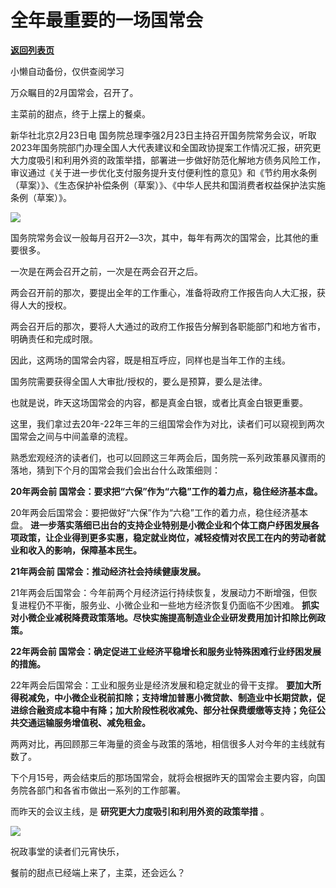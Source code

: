 # 全年最重要的一场国常会

[**返回列表页**](/gzh/政事堂2019)

小懒自动备份，仅供查阅学习

万众瞩目的2月国常会，召开了。

主菜前的甜点，终于上摆上的餐桌。

新华社北京2月23日电
国务院总理李强2月23日主持召开国务院常务会议，听取2023年国务院部门办理全国人大代表建议和全国政协提案工作情况汇报，研究更大力度吸引和利用外资的政策举措，部署进一步做好防范化解地方债务风险工作，审议通过《关于进一步优化支付服务提升支付便利性的意见》和《节约用水条例（草案）》、《生态保护补偿条例（草案）》、《中华人民共和国消费者权益保护法实施条例（草案）》。

![](https://mmbiz.qpic.cn/mmbiz_png/rxhS23yu8cP79LD15L3vGgjqOMa0t722W8ogDlkuAuB1m0mfrUoLhkjS5CzektibLdgiayXYQbIUFOv7ax87qGSQ/640?wx_fmt=png&from;=appmsg)

国务院常务会议一般每月召开2―3次，其中，每年有两次的国常会，比其他的重要很多。  

一次是在两会召开之前，一次是在两会召开之后。

两会召开前的那次，要提出全年的工作重心，准备将政府工作报告向人大汇报，获得人大的授权。

两会召开后的那次，要将人大通过的政府工作报告分解到各职能部门和地方省市，明确责任和完成时限。

因此，这两场的国常会内容，既是相互呼应，同样也是当年工作的主线。  

国务院需要获得全国人大审批/授权的，要么是预算，要么是法律。

也就是说，昨天这场国常会的内容，都是真金白银，或者比真金白银更重要。

这里，我们拿过去20年-22年三年的三组国常会作为对比，读者们可以窥视到两次国常会之间与中间盖章的流程。

熟悉宏观经济的读者们，也可以回顾这三年两会后，国务院一系列政策暴风骤雨的落地，猜到下个月的国常会我们会出台什么政策细则：

 **20年两会前 国常会：要求把“六保”作为“六稳”工作的着力点，稳住经济基本盘。**

20年两会后国常会：要把做好“六保”作为“六稳”工作的着力点，稳住经济基本盘。
**进一步落实落细已出台的支持企业特别是小微企业和个体工商户纾困发展各项政策，让企业得到更多实惠，稳定就业岗位，减轻疫情对农民工在内的劳动者就业和收入的影响，保障基本民生。**

 **21年两会前 国常会：推动经济社会持续健康发展。**

21年两会后国常会：今年前两个月经济运行持续恢复，发展动力不断增强，但恢复进程仍不平衡，服务业、小微企业和一些地方经济恢复仍面临不少困难。
**抓实对小微企业减税降费政策落地。尽快实施提高制造业企业研发费用加计扣除比例政策。**

 **22年两会前 国常会：确定促进工业经济平稳增长和服务业特殊困难行业纾困发展的措施。**

22年两会后国常会：工业和服务业是经济发展和稳定就业的骨干支撑。
**要加大所得税减免，中小微企业税前扣除；支持增加普惠小微贷款、制造业中长期贷款，促进综合融资成本稳中有降；加大阶段性税收减免、部分社保费缓缴等支持；免征公共交通运输服务增值税、减免租金。**

两两对比，再回顾那三年海量的资金与政策的落地，相信很多人对今年的主线就有数了。

下个月15号，两会结束后的那场国常会，就将会根据昨天的国常会主要内容，向国务院各部门和各省市做出一系列的工作部署。

而昨天的会议主线，是 **研究更大力度吸引和利用外资的政策举措** 。

![](https://mmbiz.qpic.cn/mmbiz_jpg/rxhS23yu8cMta76ibEWdickNU0UPbM8ib3zqibHwfStvYtsO7JZnU75PA2lwtibtlXLpaXA6icxHtwibTE0AyYSsVYNkg/640?wx_fmt=jpeg&from;=appmsg)

祝政事堂的读者们元宵快乐，

餐前的甜点已经端上来了，主菜，还会远么？


